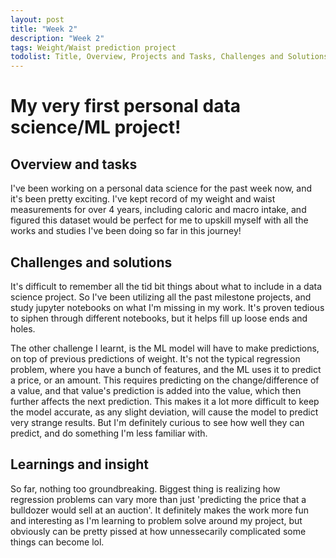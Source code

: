 ```yaml
---
layout: post
title: "Week 2"
description: "Week 2"
tags: Weight/Waist prediction project
todolist: Title, Overview, Projects and Tasks, Challenges and Solutions, Learnings and Insights, Next Steps, Reflections
---
```


# My very first personal data science/ML project!

## Overview and tasks
I've been working on a personal data science for the past week now, and it's been pretty exciting. I've kept record of my weight and waist measurements for over 4 years, including caloric and macro intake, and figured this dataset would be perfect for me to upskill myself with all the works and studies I've been doing so far in this journey!

## Challenges and solutions
It's difficult to remember all the tid bit things about what to include in a data science project. So I've been utilizing all the past milestone projects, and study jupyter notebooks on what I'm missing in my work. It's proven tedious to siphen through different notebooks, but it helps fill up loose ends and holes.

The other challenge I learnt, is the ML model will have to make predictions, on top of previous predictions of weight. It's not the typical regression problem, where you have a bunch of features, and the ML uses it to predict a price, or an amount. This requires predicting on the change/difference of a value, and that value's prediction is added into the value, which then further affects the next prediction. This makes it a lot more difficult to keep the model accurate, as any slight deviation, will cause the model to predict very strange results. But I'm definitely curious to see how well they can predict, and do something I'm less familiar with.

## Learnings and insight
So far, nothing too groundbreaking. Biggest thing is realizing how regression problems can vary more than just 'predicting the price that a bulldozer would sell at an auction'. It definitely makes the work more fun and interesting as I'm learning to problem solve around my project, but obviously can be pretty pissed at how unnessecarily complicated some things can become lol.
